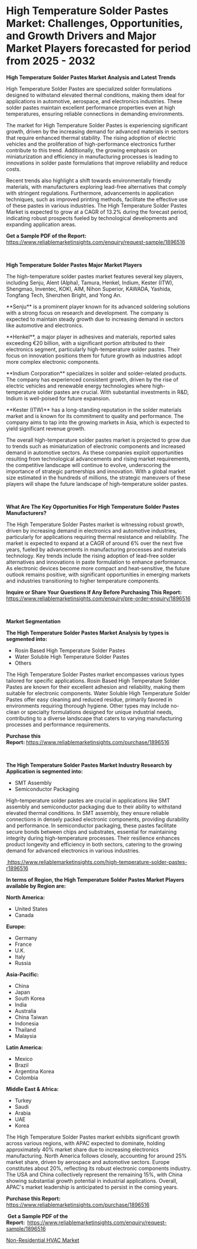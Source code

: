 <p><h1>High Temperature Solder Pastes Market: Challenges, Opportunities, and Growth Drivers and Major Market Players forecasted for period from 2025 - 2032</h1></p><p><strong>High Temperature Solder Pastes Market Analysis and Latest Trends</strong></p>
<p><p>High Temperature Solder Pastes are specialized solder formulations designed to withstand elevated thermal conditions, making them ideal for applications in automotive, aerospace, and electronics industries. These solder pastes maintain excellent performance properties even at high temperatures, ensuring reliable connections in demanding environments. </p><p>The market for High Temperature Solder Pastes is experiencing significant growth, driven by the increasing demand for advanced materials in sectors that require enhanced thermal stability. The rising adoption of electric vehicles and the proliferation of high-performance electronics further contribute to this trend. Additionally, the growing emphasis on miniaturization and efficiency in manufacturing processes is leading to innovations in solder paste formulations that improve reliability and reduce costs.</p><p>Recent trends also highlight a shift towards environmentally friendly materials, with manufacturers exploring lead-free alternatives that comply with stringent regulations. Furthermore, advancements in application techniques, such as improved printing methods, facilitate the effective use of these pastes in various industries. The High Temperature Solder Pastes Market is expected to grow at a CAGR of 13.2% during the forecast period, indicating robust prospects fueled by technological developments and expanding application areas.</p></p>
<p><strong>Get a Sample PDF of the Report:&nbsp;</strong> <a href="https://www.reliablemarketinsights.com/enquiry/request-sample/1896516?utm_campaign=3520&utm_medium=2&utm_source=Github&utm_content=ia&utm_term=28032025&utm_id=high-temperature-solder-pastes">https://www.reliablemarketinsights.com/enquiry/request-sample/1896516</a></p>
<p>&nbsp;</p>
<p><strong>High Temperature Solder Pastes Major Market Players</strong></p>
<p><p>The high-temperature solder pastes market features several key players, including Senju, Alent (Alpha), Tamura, Henkel, Indium, Kester (ITW), Shengmao, Inventec, KOKI, AIM, Nihon Superior, KAWADA, Yashida, Tongfang Tech, Shenzhen Bright, and Yong An. </p><p>**Senju** is a prominent player known for its advanced soldering solutions with a strong focus on research and development. The company is expected to maintain steady growth due to increasing demand in sectors like automotive and electronics.</p><p>**Henkel**, a major player in adhesives and materials, reported sales exceeding €20 billion, with a significant portion attributed to their electronics segment, particularly high-temperature solder pastes. Their focus on innovation positions them for future growth as industries adopt more complex electronic components.</p><p>**Indium Corporation** specializes in solder and solder-related products. The company has experienced consistent growth, driven by the rise of electric vehicles and renewable energy technologies where high-temperature solder pastes are crucial. With substantial investments in R&D, Indium is well-poised for future expansion.</p><p>**Kester (ITW)** has a long-standing reputation in the solder materials market and is known for its commitment to quality and performance. The company aims to tap into the growing markets in Asia, which is expected to yield significant revenue growth.</p><p>The overall high-temperature solder pastes market is projected to grow due to trends such as miniaturization of electronic components and increased demand in automotive sectors. As these companies exploit opportunities resulting from technological advancements and rising market requirements, the competitive landscape will continue to evolve, underscoring the importance of strategic partnerships and innovation. With a global market size estimated in the hundreds of millions, the strategic maneuvers of these players will shape the future landscape of high-temperature solder pastes.</p></p>
<p>&nbsp;</p>
<p><strong>What Are The Key Opportunities For High Temperature Solder Pastes Manufacturers?</strong></p>
<p><p>The High Temperature Solder Pastes market is witnessing robust growth, driven by increasing demand in electronics and automotive industries, particularly for applications requiring thermal resistance and reliability. The market is expected to expand at a CAGR of around 6% over the next five years, fueled by advancements in manufacturing processes and materials technology. Key trends include the rising adoption of lead-free solder alternatives and innovations in paste formulation to enhance performance. As electronic devices become more compact and heat-sensitive, the future outlook remains positive, with significant opportunities in emerging markets and industries transitioning to higher temperature components.</p></p>
<p><strong>Inquire or Share Your Questions If Any Before Purchasing This Report:</strong> <a href="https://www.reliablemarketinsights.com/enquiry/pre-order-enquiry/1896516?utm_campaign=3520&utm_medium=2&utm_source=Github&utm_content=ia&utm_term=28032025&utm_id=high-temperature-solder-pastes">https://www.reliablemarketinsights.com/enquiry/pre-order-enquiry/1896516</a></p>
<p>&nbsp;</p>
<p><strong>Market Segmentation</strong></p>
<p><strong>The High Temperature Solder Pastes Market Analysis by types is segmented into:</strong></p>
<p><ul><li>Rosin Based High Temperature Solder Pastes</li><li>Water Soluble High Temperature Solder Pastes</li><li>Others</li></ul></p>
<p><p>The High Temperature Solder Pastes market encompasses various types tailored for specific applications. Rosin Based High Temperature Solder Pastes are known for their excellent adhesion and reliability, making them suitable for electronic components. Water Soluble High Temperature Solder Pastes offer easy cleaning and reduced residue, primarily favored in environments requiring thorough hygiene. Other types may include no-clean or specialty formulations designed for unique industrial needs, contributing to a diverse landscape that caters to varying manufacturing processes and performance requirements.</p></p>
<p><strong>Purchase this Report:&nbsp;</strong><a href="https://www.reliablemarketinsights.com/purchase/1896516?utm_campaign=3520&utm_medium=2&utm_source=Github&utm_content=ia&utm_term=28032025&utm_id=high-temperature-solder-pastes">https://www.reliablemarketinsights.com/purchase/1896516</a></p>
<p>&nbsp;</p>
<p><strong>The High Temperature Solder Pastes Market Industry Research by Application is segmented into:</strong></p>
<p><ul><li>SMT Assembly</li><li>Semiconductor Packaging</li></ul></p>
<p><p>High-temperature solder pastes are crucial in applications like SMT assembly and semiconductor packaging due to their ability to withstand elevated thermal conditions. In SMT assembly, they ensure reliable connections in densely packed electronic components, providing durability and performance. In semiconductor packaging, these pastes facilitate secure bonds between chips and substrates, essential for maintaining integrity during high-temperature processes. Their resilience enhances product longevity and efficiency in both sectors, catering to the growing demand for advanced electronics in various industries.</p></p>
<p><a href="https://www.reliablemarketinsights.com/high-temperature-solder-pastes-r1896516?utm_campaign=3520&utm_medium=2&utm_source=Github&utm_content=ia&utm_term=28032025&utm_id=high-temperature-solder-pastes">&nbsp;https://www.reliablemarketinsights.com/high-temperature-solder-pastes-r1896516</a></p>
<p><strong>In terms of Region, the High Temperature Solder Pastes Market Players available by Region are:</strong></p>
<p>
    <p> <strong> North America: </strong>
        <ul>
            <li>United States</li>
            <li>Canada</li>
        </ul>
        </p> 
    <p> <strong> Europe: </strong>
        <ul>
            <li>Germany</li>
            <li>France</li>
            <li>U.K.</li>
            <li>Italy</li>
            <li>Russia</li>
        </ul>
        </p> 
    <p> <strong> Asia-Pacific: </strong>
        <ul>
            <li>China</li>
            <li>Japan</li>
            <li>South Korea</li>
            <li>India</li>
            <li>Australia</li>
            <li>China Taiwan</li>
            <li>Indonesia</li>
            <li>Thailand</li>
            <li>Malaysia</li>
        </ul>
        </p> 
    <p> <strong> Latin America: </strong>
        <ul>
            <li>Mexico</li>
            <li>Brazil</li>
            <li>Argentina Korea</li>
            <li>Colombia</li>
        </ul>
        </p> 
    <p> <strong> Middle East & Africa: </strong>
        <ul>
            <li>Turkey</li>
            <li>Saudi</li>
            <li>Arabia</li>
            <li>UAE</li>
            <li>Korea</li>
        </ul>
    </p>
    </p>
<p><p>The High Temperature Solder Pastes market exhibits significant growth across various regions, with APAC expected to dominate, holding approximately 40% market share due to increasing electronics manufacturing. North America follows closely, accounting for around 25% market share, driven by aerospace and automotive sectors. Europe constitutes about 20%, reflecting its robust electronic components industry. The USA and China collectively represent the remaining 15%, with China showing substantial growth potential in industrial applications. Overall, APAC's market leadership is anticipated to persist in the coming years.</p></p>
<p><strong>Purchase this Report: </strong><a href="https://www.reliablemarketinsights.com/purchase/1896516?utm_campaign=3520&utm_medium=2&utm_source=Github&utm_content=ia&utm_term=28032025&utm_id=high-temperature-solder-pastes">https://www.reliablemarketinsights.com/purchase/1896516</a></p>
<p>&nbsp;<strong>Get a Sample PDF of the Report:&nbsp;&nbsp;</strong><a href="https://www.reliablemarketinsights.com/enquiry/request-sample/1896516?utm_campaign=3520&utm_medium=2&utm_source=Github&utm_content=ia&utm_term=28032025&utm_id=high-temperature-solder-pastes">https://www.reliablemarketinsights.com/enquiry/request-sample/1896516</a></p>
<p><strong></strong></p>
<p><p><a href="https://github.com/guyotkiferhi/Market-Research-Report-List-1/blob/main/non-residential-hvac-market.md?utm_campaign=3520&utm_medium=2&utm_source=Github&utm_content=ia&utm_term=28032025&utm_id=high-temperature-solder-pastes">Non-Residential HVAC Market</a></p></p>